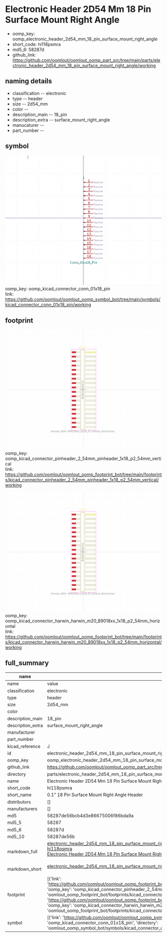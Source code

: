 # Electronic Header 2D54 Mm 18 Pin Surface Mount Right Angle

  
* oomp_key: oomp_electronic_header_2d54_mm_18_pin_surface_mount_right_angle 
* short_code: hi118psmra
* md5_6: 58287d  
* github_link: https://github.com/oomlout/oomlout_oomp_part_src/tree/main/parts/electronic_header_2d54_mm_18_pin_surface_mount_right_angle/working  
## naming details
* classification -- electronic
* type -- header
* size -- 2d54_mm
* color -- 
* description_main -- 18_pin
* description_extra -- surface_mount_right_angle
* manucaturer -- 
* part_number -- 



## symbol

![](symbol/0/working/working_600.png)  
oomp_key: oomp_kicad_connector_conn_01x18_pin  
link: https://github.com/oomlout/oomlout_oomp_symbol_bot/tree/main/symbols/kicad_connector_conn_01x18_pin/working  

## footprint

![](footprint/0/working/working_600.png)  
oomp_key: oomp_kicad_connector_pinheader_2_54mm_pinheader_1x18_p2_54mm_vertical  
link: https://github.com/oomlout/oomlout_oomp_footprint_bot/tree/main/footprints/kicad_connector_pinheader_2_54mm_pinheader_1x18_p2_54mm_vertical/working  

![](footprint/0/working/working_600.png)  
oomp_key: oomp_kicad_connector_harwin_harwin_m20_89018xx_1x18_p2_54mm_horizontal  
link: https://github.com/oomlout/oomlout_oomp_footprint_bot/tree/main/footprints/kicad_connector_harwin_harwin_m20_89018xx_1x18_p2_54mm_horizontal/working  

## full_summary
| name | value | 
| --- | --- | 
| name | value | 
| classification | electronic | 
| type | header | 
| size | 2d54_mm | 
| color |  | 
| description_main | 18_pin | 
| description_extra | surface_mount_right_angle | 
| manufacturer |  | 
| part_number |  | 
| kicad_reference | J | 
| id | electronic_header_2d54_mm_18_pin_surface_mount_right_angle | 
| oomp_key | oomp_electronic_header_2d54_mm_18_pin_surface_mount_right_angle | 
| github_link | https://github.com/oomlout/oomlout_oomp_part_src/tree/main/parts/electronic_header_2d54_mm_18_pin_surface_mount_right_angle/working | 
| directory | parts/electronic_header_2d54_mm_18_pin_surface_mount_right_angle | 
| name | Electronic Header 2D54 Mm 18 Pin Surface Mount Right Angle | 
| short_code | hi118psmra | 
| short_name | 0.1" 18 Pin Surface Mount Right Angle Header | 
| distributors | [] | 
| manufacturers | [] | 
| md5 | 58287de56bcb4d3e86675006f86bda9a | 
| md5_5 | 58287 | 
| md5_6 | 58287d | 
| md5_10 | 58287de56b | 
| markdown_full | [electronic_header_2d54_mm_18_pin_surface_mount_right_angle](https://github.com/oomlout/oomlout_oomp_part_src/tree/main/parts/electronic_header_2d54_mm_18_pin_surface_mount_right_angle/working)<br>[hi118psmra](https://github.com/oomlout/oomlout_oomp_part_src/tree/main/parts/electronic_header_2d54_mm_18_pin_surface_mount_right_angle/working)<br>[Electronic Header 2D54 Mm 18 Pin Surface Mount Right Angle](https://github.com/oomlout/oomlout_oomp_part_src/tree/main/parts/electronic_header_2d54_mm_18_pin_surface_mount_right_angle/working)<br><br> | 
| markdown_short | [electronic_header_2d54_mm_18_pin_surface_mount_right_angle](https://github.com/oomlout/oomlout_oomp_part_src/tree/main/parts/electronic_header_2d54_mm_18_pin_surface_mount_right_angle/working)<br><br> | 
| footprint | [{'link': 'https://github.com/oomlout/oomlout_oomp_footprint_bot/tree/main/foootprntss/kicad_connector_pinheader_2_54mm_pinheader_1x18_p2_54mm_vertical', 'oomp_key': 'oomp_kicad_connector_pinheader_2_54mm_pinheader_1x18_p2_54mm_vertical', 'directory': 'oomlout_oomp_footprint_bot/footprints/kicad_connector_pinheader_2_54mm_pinheader_1x18_p2_54mm_vertical//working/working.kicad_mod'}, {'link': 'https://github.com/oomlout/oomlout_oomp_footprint_bot/tree/main/foootprntss/kicad_connector_harwin_harwin_m20_89018xx_1x18_p2_54mm_horizontal', 'oomp_key': 'oomp_kicad_connector_harwin_harwin_m20_89018xx_1x18_p2_54mm_horizontal', 'directory': 'oomlout_oomp_footprint_bot/footprints/kicad_connector_harwin_harwin_m20_89018xx_1x18_p2_54mm_horizontal//working/working.kicad_mod'}] | 
| symbol | [{'link': 'https://github.com/oomlout/oomlout_oomp_symbol_bot/tree/main/symbols/kicad_connector_conn_01x18_pin', 'oomp_key': 'oomp_kicad_connector_conn_01x18_pin', 'directory': 'oomlout_oomp_symbol_bot/symbols/kicad_connector_conn_01x18_pin//working/working.kicad_sym'}] | 
